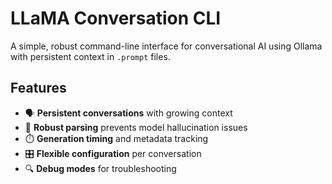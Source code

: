 # LLaMA Conversation CLI

A simple, robust command-line interface for conversational AI using Ollama with persistent context in `.prompt` files.

## Features
- 🗣️ **Persistent conversations** with growing context
- 🔧 **Robust parsing** prevents model hallucination issues
- ⏱️ **Generation timing** and metadata tracking
- 🎛️ **Flexible configuration** per conversation
- 🔍 **Debug modes** for troubleshooting
